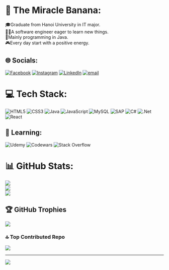 # 💫 The Miracle Banana:
🎓Graduate from Hanoi University in IT major.<br>
🧙‍♂️A software engineer eager to learn new things.<br>
🦖Mainly programming in Java.<br>
🎮Every day start with a positive energy.<br>


## 🌐 Socials:
[![Facebook](https://img.shields.io/badge/Facebook-%231877F2.svg?logo=Facebook&logoColor=white)](https://facebook.com/https://www.facebook.com/huyvan277/) [![Instagram](https://img.shields.io/badge/Instagram-%23E4405F.svg?logo=Instagram&logoColor=white)](https://instagram.com/https://www.instagram.com/hvawnx.x/) [![LinkedIn](https://img.shields.io/badge/LinkedIn-%230077B5.svg?logo=linkedin&logoColor=white)](https://linkedin.com/in/https://www.linkedin.com/in/huyvan277/) [![email](https://img.shields.io/badge/Email-D14836?logo=gmail&logoColor=white)](mailto:huyvanntt@gmail.com) 

# 💻 Tech Stack:
![HTML5](https://img.shields.io/badge/html5-%23E34F26.svg?style=for-the-badge&logo=html5&logoColor=white) ![CSS3](https://img.shields.io/badge/css3-%231572B6.svg?style=for-the-badge&logo=css3&logoColor=white) ![Java](https://img.shields.io/badge/java-%23ED8B00.svg?style=for-the-badge&logo=openjdk&logoColor=white) ![JavaScript](https://img.shields.io/badge/javascript-%23323330.svg?style=for-the-badge&logo=javascript&logoColor=%23F7DF1E) ![MySQL](https://img.shields.io/badge/mysql-4479A1.svg?style=for-the-badge&logo=mysql&logoColor=white) ![SAP](https://img.shields.io/badge/SAP-%231572B6.svg?style=for-the-badge&logo=SAP&logoColor=white) ![C#](https://img.shields.io/badge/c%23-%23239120.svg?style=for-the-badge&logo=csharp&logoColor=white) ![.Net](https://img.shields.io/badge/.NET-5C2D91?style=for-the-badge&logo=.net&logoColor=white) ![React](https://img.shields.io/badge/react-%2320232a.svg?style=for-the-badge&logo=react&logoColor=%2361DAFB)

## 🏫 Learning:
![Udemy](https://img.shields.io/badge/Udemy-A435F0?style=for-the-badge&logo=Udemy&logoColor=white) ![Codewars](https://img.shields.io/badge/Codewars-B1361E?style=for-the-badge&logo=codewars&logoColor=grey) ![Stack Overflow](https://img.shields.io/badge/-Stackoverflow-FE7A16?style=for-the-badge&logo=stack-overflow&logoColor=white) 

# 📊 GitHub Stats:
![](https://github-readme-stats.vercel.app/api?username=huyvan-newbie&theme=neon&hide_border=false&include_all_commits=false&count_private=false)<br/>
![](https://nirzak-streak-stats.vercel.app/?user=huyvan-newbie&theme=neon&hide_border=false)<br/>
![](https://github-readme-stats.vercel.app/api/top-langs/?username=huyvan-newbie&theme=neon&hide_border=false&include_all_commits=false&count_private=false&layout=compact)

## 🏆 GitHub Trophies
![](https://github-profile-trophy.vercel.app/?username=huyvan-newbie&theme=radical&no-frame=false&no-bg=false&margin-w=4)

### 🔝 Top Contributed Repo
![](https://github-contributor-stats.vercel.app/api?username=huyvan-newbie&limit=5&theme=ambient_gradient&combine_all_yearly_contributions=true)

---
[![](https://visitcount.itsvg.in/api?id=huyvan-newbie&icon=0&color=13)](https://visitcount.itsvg.in)
